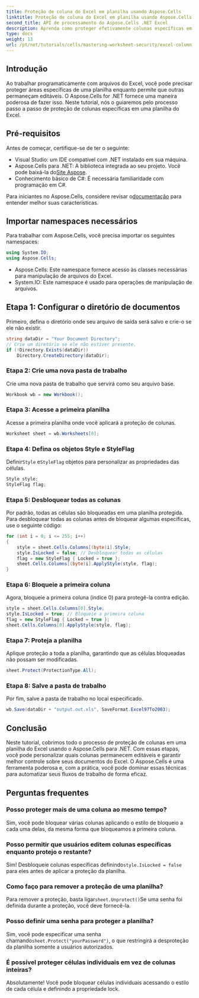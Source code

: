 ```yaml
---
title: Proteção de coluna do Excel em planilha usando Aspose.Cells
linktitle: Proteção de coluna do Excel em planilha usando Aspose.Cells
second_title: API de processamento do Aspose.Cells .NET Excel
description: Aprenda como proteger efetivamente colunas específicas em planilhas do Excel usando o Aspose.Cells para .NET. Este tutorial passo a passo abrange tudo, desde a configuração do seu ambiente até salvar seus arquivos protegidos do Excel.
type: docs
weight: 13
url: /pt/net/tutorials/cells/mastering-worksheet-security/excel-column-protection/
---
```

## Introdução

Ao trabalhar programaticamente com arquivos do Excel, você pode precisar proteger áreas específicas de uma planilha enquanto permite que outras permaneçam editáveis. O Aspose.Cells for .NET fornece uma maneira poderosa de fazer isso. Neste tutorial, nós o guiaremos pelo processo passo a passo de proteção de colunas específicas em uma planilha do Excel.

## Pré-requisitos
Antes de começar, certifique-se de ter o seguinte:
- Visual Studio: um IDE compatível com .NET instalado em sua máquina.
-  Aspose.Cells para .NET: A biblioteca integrada ao seu projeto. Você pode baixá-la do[Site Aspose](https://releases.aspose.com/cells/net/).
- Conhecimento básico de C#: É necessária familiaridade com programação em C#.

 Para iniciantes no Aspose.Cells, considere revisar o[documentação](https://reference.aspose.com/cells/net/) para entender melhor suas características.

## Importar namespaces necessários
Para trabalhar com Aspose.Cells, você precisa importar os seguintes namespaces:

```csharp
using System.IO;
using Aspose.Cells;
```
- Aspose.Cells: Este namespace fornece acesso às classes necessárias para manipulação de arquivos do Excel.
- System.IO: Este namespace é usado para operações de manipulação de arquivos.

## Etapa 1: Configurar o diretório de documentos

Primeiro, defina o diretório onde seu arquivo de saída será salvo e crie-o se ele não existir.

```csharp
string dataDir = "Your Document Directory";
// Crie um diretório se ele não estiver presente.
if (!Directory.Exists(dataDir))
    Directory.CreateDirectory(dataDir);
```

### Etapa 2: Crie uma nova pasta de trabalho
Crie uma nova pasta de trabalho que servirá como seu arquivo base.

```csharp
Workbook wb = new Workbook();
```

### Etapa 3: Acesse a primeira planilha
Acesse a primeira planilha onde você aplicará a proteção de colunas.

```csharp
Worksheet sheet = wb.Worksheets[0];
```

### Etapa 4: Defina os objetos Style e StyleFlag
 Definir`Style` e`StyleFlag` objetos para personalizar as propriedades das células.

```csharp
Style style;
StyleFlag flag;
```

### Etapa 5: Desbloquear todas as colunas
Por padrão, todas as células são bloqueadas em uma planilha protegida. Para desbloquear todas as colunas antes de bloquear algumas específicas, use o seguinte código:

```csharp
for (int i = 0; i <= 255; i++)
{
    style = sheet.Cells.Columns[(byte)i].Style;
    style.IsLocked = false; // Desbloquear todas as células
    flag = new StyleFlag { Locked = true };
    sheet.Cells.Columns[(byte)i].ApplyStyle(style, flag);
}
```

### Etapa 6: Bloqueie a primeira coluna
Agora, bloqueie a primeira coluna (índice 0) para protegê-la contra edição.

```csharp
style = sheet.Cells.Columns[0].Style;
style.IsLocked = true; // Bloqueie a primeira coluna
flag = new StyleFlag { Locked = true };
sheet.Cells.Columns[0].ApplyStyle(style, flag);
```

### Etapa 7: Proteja a planilha
Aplique proteção a toda a planilha, garantindo que as células bloqueadas não possam ser modificadas.

```csharp
sheet.Protect(ProtectionType.All);
```

### Etapa 8: Salve a pasta de trabalho
Por fim, salve a pasta de trabalho no local especificado.

```csharp
wb.Save(dataDir + "output.out.xls", SaveFormat.Excel97To2003);
```

## Conclusão
Neste tutorial, cobrimos todo o processo de proteção de colunas em uma planilha do Excel usando o Aspose.Cells para .NET. Com essas etapas, você pode personalizar quais colunas permanecem editáveis e garantir melhor controle sobre seus documentos do Excel. O Aspose.Cells é uma ferramenta poderosa e, com a prática, você pode dominar essas técnicas para automatizar seus fluxos de trabalho de forma eficaz.

## Perguntas frequentes

### Posso proteger mais de uma coluna ao mesmo tempo?
Sim, você pode bloquear várias colunas aplicando o estilo de bloqueio a cada uma delas, da mesma forma que bloqueamos a primeira coluna.

### Posso permitir que usuários editem colunas específicas enquanto protejo o restante?
 Sim! Desbloqueie colunas específicas definindo`style.IsLocked = false` para eles antes de aplicar a proteção da planilha.

### Como faço para remover a proteção de uma planilha?
 Para remover a proteção, basta ligar`sheet.Unprotect()`Se uma senha foi definida durante a proteção, você deve fornecê-la.

### Posso definir uma senha para proteger a planilha?
 Sim, você pode especificar uma senha chamando`sheet.Protect("yourPassword")`, o que restringirá a desproteção da planilha somente a usuários autorizados.

### É possível proteger células individuais em vez de colunas inteiras?
Absolutamente! Você pode bloquear células individuais acessando o estilo de cada célula e definindo a propriedade lock.
